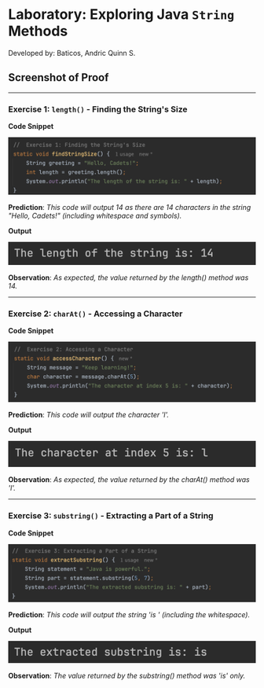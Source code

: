 # Laboratory: Exploring Java `String` Methods
Developed by: Baticos, Andric Quinn S.

## Screenshot of Proof

---
### Exercise 1: `length()` - Finding the  String's Size

**Code Snippet**

![Screenshot Proof](/e1-cs.png?raw=true "exercise-1-code-snippet")

**Prediction**: _This code will output 14 as there are 14 characters in the string "Hello, Cadets!" (including whitespace and symbols)._ 

**Output**

![Screenshot Proof](/e1-o.png?raw=true "exercise-1-output")

**Observation**: _As expected, the value returned by the length() method was 14._

---
### Exercise 2: `charAt()` - Accessing a Character

**Code Snippet**

![Screenshot Proof](/e2-cs.png?raw=true "exercise-2-code-snippet")

**Prediction**: _This code will output the character 'l'._

**Output**

![Screenshot Proof](/e2-o.png?raw=true "exercise-1-output")

**Observation**: _As expected, the value returned by the charAt() method was 'l'._

---
### Exercise 3: `substring()` - Extracting a Part of a String

**Code Snippet**

![Screenshot Proof](/e3-cs.png?raw=true "exercise-2-code-snippet")

**Prediction**: _This code will output the string 'is ' (including the whitespace)._

**Output**

![Screenshot Proof](/e3-o.png?raw=true "exercise-1-output")

**Observation**: _The value returned by the substring() method was 'is' only._
